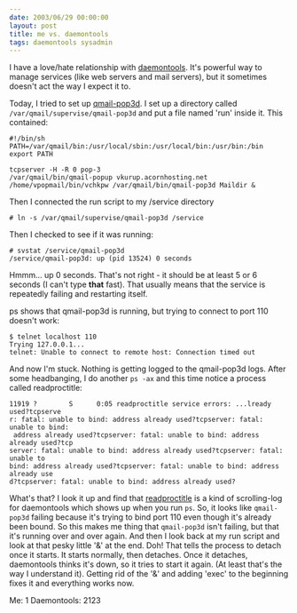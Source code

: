 ```yaml
---
date: 2003/06/29 00:00:00
layout: post
title: me vs. daemontools
tags: daemontools sysadmin
---
```


I have a love/hate relationship with [daemontools](http://cr.yp.to/daemontools.html). It's powerful way to manage services (like web servers and mail servers), but it sometimes doesn't act the way I expect it to. 

Today, I tried to set up [qmail-pop3d](http://cr.yp.to/qmail.html). I set up a directory called `/var/qmail/supervise/qmail-pop3d` and put a file named 'run' inside it. This contained:

    #!/bin/sh
    PATH=/var/qmail/bin:/usr/local/sbin:/usr/local/bin:/usr/bin:/bin
    export PATH

    tcpserver -H -R 0 pop-3 
    /var/qmail/bin/qmail-popup vkurup.acornhosting.net 
    /home/vpopmail/bin/vchkpw /var/qmail/bin/qmail-pop3d Maildir &

Then I connected the run script to my /service directory

    # ln -s /var/qmail/supervise/qmail-pop3d /service

Then I checked to see if it was running:

    # svstat /service/qmail-pop3d
    /service/qmail-pop3d: up (pid 13524) 0 seconds

Hmmm... up 0 seconds. That's not right - it should be at least 5 or 6 seconds (I can't type **that** fast). That usually means that the service is repeatedly failing and restarting itself.

ps shows that qmail-pop3d is running, but trying to connect to port 110 doesn't work:

    $ telnet localhost 110
    Trying 127.0.0.1...
    telnet: Unable to connect to remote host: Connection timed out

And now I'm stuck. Nothing is getting logged to the qmail-pop3d logs. After some headbanging, I do another `ps -ax` and this time notice a process called readproctitle:

    11919 ?        S      0:05 readproctitle service errors: ...lready used?tcpserve
    r: fatal: unable to bind: address already used?tcpserver: fatal: unable to bind:
     address already used?tcpserver: fatal: unable to bind: address already used?tcp
    server: fatal: unable to bind: address already used?tcpserver: fatal: unable to 
    bind: address already used?tcpserver: fatal: unable to bind: address already use
    d?tcpserver: fatal: unable to bind: address already used?

What's that? I look it up and find that [readproctitle](http://cr.yp.to/daemontools/readproctitle.html) is a kind of scrolling-log for daemontools which shows up when you run `ps`. So, it looks like `qmail-pop3d` failing because it's trying to bind port 110 even though it's already been bound. So this makes me thing that `qmail-pop3d` isn't failing, but that it's running over and over again. And then I look back at my run script and look at that pesky little '&' at the end. Doh! That tells the process to detach once it starts. It starts normally, then detaches. Once it detaches, daemontools thinks it's down, so it tries to start it again. (At least that's the way I understand it). Getting rid of the '&' and adding 'exec' to the beginning fixes it and everything works now.

Me: 1 Daemontools: 2123
